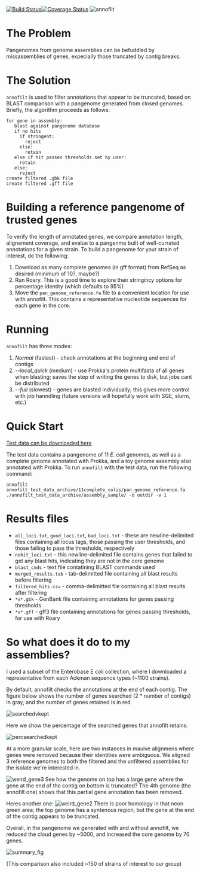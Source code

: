 [![Build Status](https://travis-ci.org/nickp60/annofilt.svg?branch=master)](https://travis-ci.org/nickp60/annofilt)[![Coverage Status](https://coveralls.io/repos/github/nickp60/annofilt/badge.svg?branch=master)](https://coveralls.io/github/nickp60/annofilt?branch=master)
![annofilt](./icon/icon.svg)

# The Problem
Pangenomes from genome assemblies can be befuddled by missassemblies of genes, expecially those truncated by contig breaks.

# The Solution
`annofilt` is used to filter annotations that appear to be truncated, based on BLAST comparison with a pangenome generated from closed genomes.  Briefly, the algorithm proceeds as follows:


```
for gene in assembly:
   blast against pangenome database
   if no hits
     if stringent:
	   reject
     else:
	   retain
   else if hit passes thresholds set by user:
     retain
   else:
     reject
create filtered .gbk file
create filtered .gff file
```


# Building a reference pangenome of trusted genes
To verify the length of annotated genes, we compare annotation length, alignement coverage, and evalue to a pangenme built of well-currated annotations for a given strain.  To build a pangenome for your strain of interest, do the following:

1. Download as many complete genomes (in gff format) from RefSeq as desired (minimum of 10?, maybe?)
2. Run Roary.  This is a good time to explore their stringincy options for percentage identity (which defaults to 95%)
3. Move the `pan_genome_reference.fa` file to a convenient location for use with annofilt.  This contains a representative nucleotide sequences for each gene in the core.

# Running
`annofilt` has three modes:
1. *Normal* (fastest) - check annotations at the beginning and end of contigs
2. *--local_quick* (medium) - use Prokka's protein multifasta  of all genes when blasting; saves the step of writing the genes to disk, but jobs cant be distributed
3. *--full* (slowest) - genes are blasted individually; this gives more control with job hanndling (future versions will hopefully work with SGE, slurm, etc.)

# Quick Start

[Test data can be downloaded here](https://zenodo.org/record/1196324/files/annofilt_test_data_archive.tar.gz)

The test data contains a pangenome of 11 *E. coli* genomes, as well as a complete genome annotated with Prokka, and a toy genome assembly also annotated with Prokka.  To run `annofilt` with the test data, run the following command:

```
annofilt annofilt_test_data_archive/11complete_colis/pan_genome_reference.fa ./annofilt_test_data_archive/assembly_sample/ -o outdir -v 1
```

# Results files
- `all_loci.txt`, `good_loci.txt`, `bad_loci.txt` - these are newline-delimited files containing all locus tags, those passing the user thresholds, and those failing to pass the thresholds, respectively
- `nohit_loci.txt` - this newline-delimited file contains genes that failed to get any blast hits, indicating they are not in the core genome
- `blast_cmds` - text file contatining BLAST commands used
- `merged_results.tab` - tab-delimitted file containing all blast results before filtering
- `filtered_hits.csv` - comma-delimitted file containing all blast results after filtering
- `*x*.gbk` - GenBank file containing annotations for genes passing thresholds
- `*x*.gff` - gff3 file containing annotations for genes passing thresholds, for use with Roary


# So what does it do to my assemblies?
I used a subset of the Enterobase E coli collection, where I downloaded a representative from each Ackman sequence types (~1100 strains).

By default, annofilt checks the annotations at the end of each contig. The figure below shows the number of genes searched (2 * number of contigs) in gray, and the number of genes retained is in red.

![searchedvkept](./readme_figs/ent2.png)


Here we show the percentage of the searched genes that annofilt retains:

![percsearchedkept](./readme_figs/ents.png)

At a more granular scale, here are two instances in mauive alignmens where genes were removed because their identities were ambiguous.  We aligned 3 reference genomes to both the filtered and the unfiltered assemblies for the isolate we're interested in.

![weird_gene3](./readme_figs/weird_gene3.png)
See how the genome on top has a large gene where the gene at the end of the contig on bottom is truncated?  The 4th genome (the annofilt one) shows that this partial gene annotation has been removed.

Heres another one:
![weird_gene2](./readme_figs/weird_gene2.png)
There is poor homology in that neon green area; the top genome has a syntenous region, but the gene at the end of the contig appears to be truncated.

Overall, in the pangenome we generated with and without annofilt, we reduced the cloud genes by ~5000, and increased the core genome by 70 genes.

![summary_fig](./readme_figs/summary.png)


(This comparison also included ~150 of strains of interest to our group)
